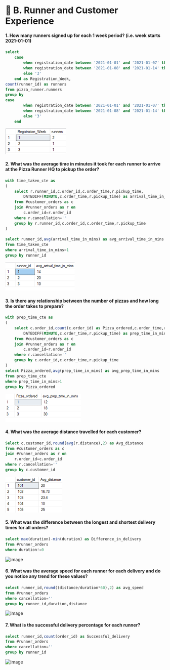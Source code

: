 # :pizza: B. Runner and Customer Experience

#### 1. How many runners signed up for each 1 week period? (i.e. week starts 2021-01-01)

````sql
select
	case
		when registration_date between '2021-01-01' and '2021-01-07' then '1'
		when registration_date between '2021-01-08' and '2021-01-14' then '2'
		else '3'
	end as Registration_Week,
count(runner_id) as runners
from pizza_runner.runners
group by
case
		when registration_date between '2021-01-01' and '2021-01-07' then '1'
		when registration_date between '2021-01-08' and '2021-01-14' then '2'
		else '3'
	end
````

![image](https://github.com/IshaBhardwaj15/8-Week-SQL-Challenge/blob/main/Case%20Study%20%232-Pizza%20Runner/ss/Screenshot%20(13).png)

#### 2. What was the average time in minutes it took for each runner to arrive at the Pizza Runner HQ to pickup the order?

````sql
with time_taken_cte as
(
	select r.runner_id,c.order_id,c.order_time,r.pickup_time, 
		DATEDIFF(MINUTE,c.order_time,r.pickup_time) as arrival_time_in_mins
	from #customer_orders as c
	join #runner_orders as r on
		c.order_id=r.order_id
	where r.cancellation=''
	group by r.runner_id,c.order_id,c.order_time,r.pickup_time
)

select runner_id,avg(arrival_time_in_mins) as avg_arrival_time_in_mins
from time_taken_cte
where arrival_time_in_mins>1
group by runner_id
````

![image](https://github.com/IshaBhardwaj15/8-Week-SQL-Challenge/blob/main/Case%20Study%20%232-Pizza%20Runner/ss/Screenshot%20(14).png)

#### 3. Is there any relationship between the number of pizzas and how long the order takes to prepare?

````sql
with prep_time_cte as
(
	select c.order_id,count(c.order_id) as Pizza_ordered,c.order_time,r.pickup_time, 
		DATEDIFF(MINUTE,c.order_time,r.pickup_time) as prep_time_in_mins
	from #customer_orders as c
	join #runner_orders as r on
		c.order_id=r.order_id
	where r.cancellation=''
	group by c.order_id,c.order_time,r.pickup_time
)
select Pizza_ordered,avg(prep_time_in_mins) as avg_prep_time_in_mins
from prep_time_cte
where prep_time_in_mins>1
group by Pizza_ordered
````

![image](https://github.com/IshaBhardwaj15/8-Week-SQL-Challenge/blob/main/Case%20Study%20%232-Pizza%20Runner/ss/Screenshot%20(15).png)

#### 4. What was the average distance travelled for each customer?

````sql
Select c.customer_id,round(avg(r.distance),2) as Avg_distance
from #customer_orders as c
join #runner_orders as r on
	r.order_id=c.order_id
where r.cancellation=''
group by c.customer_id
````

![image](https://github.com/IshaBhardwaj15/8-Week-SQL-Challenge/blob/main/Case%20Study%20%232-Pizza%20Runner/ss/Screenshot%20(16).png)

#### 5. What was the difference between the longest and shortest delivery times for all orders?

```sql
select max(duration)-min(duration) as Difference_in_delivery
from #runner_orders
where duration!=0
````

![image](https://github.com/IshaBhardwaj15/8-Week-SQL-Challenge/blob/main/Case%20Study%20%232-Pizza%20Runner/ss/Screenshot%20(17).png)

#### 6. What was the average speed for each runner for each delivery and do you notice any trend for these values?

````sql
select runner_id,round((distance/duration*60),2) as avg_speed
from #runner_orders
where cancellation=''
group by runner_id,duration,distance
````

![image](https://github.com/IshaBhardwaj15/8-Week-SQL-Challenge/blob/main/Case%20Study%20%232-Pizza%20Runner/ss/Screenshot%20(18).png)

#### 7. What is the successful delivery percentage for each runner?

````sql
select runner_id,count(order_id) as Successful_delivery
from #runner_orders
where cancellation=''
group by runner_id
````

![image](https://github.com/IshaBhardwaj15/8-Week-SQL-Challenge/blob/main/Case%20Study%20%232-Pizza%20Runner/ss/Screenshot%20(19).png)
